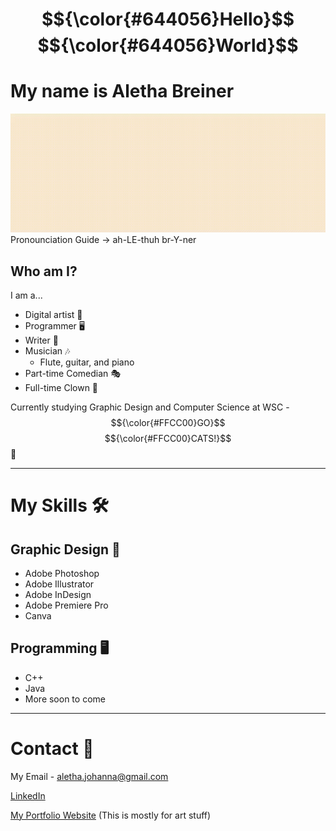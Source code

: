 # $${\color{#644056}Hello}$$ $${\color{#644056}World}$$ 

# My name is Aletha Breiner
  ![](https://github.com/alethabreiner/alethabreiner/blob/main/Name.gif)
  Pronounciation Guide -> ah-LE-thuh br-Y-ner
  
## Who am I?
I am a...
  * Digital artist 🎨
  * Programmer 🖥️
  * Writer 📝
  * Musician 🎶
    * Flute, guitar, and piano 
  * Part-time Comedian 🎭
  * Full-time Clown 🤡

Currently studying Graphic Design and Computer Science at WSC - $${\color{#FFCC00}GO}$$ $${\color{#FFCC00}CATS!}$$ 🐯

***
# My Skills 🛠️

## Graphic Design 🎨
* Adobe Photoshop
* Adobe Illustrator
* Adobe InDesign
* Adobe Premiere Pro
* Canva

## Programming 🖥️
* C++
* Java
* More soon to come

***
# Contact 🤝 

My Email - aletha.johanna@gmail.com

[LinkedIn](https://www.linkedin.com/in/aletha-breiner-a93993350/)

[My Portfolio Website](https://alethajohanna.wixsite.com/my-site) (This is mostly for art stuff)
